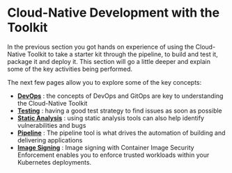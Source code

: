 # Cloud-Native Development with the Toolkit

In the previous section you got hands on experience of using the Cloud-Native Toolkit to take a starter kit through the pipeline, to build and test it, package it and deploy it.  This section will go a little deeper and explain some of the key activities being performed.

The next few pages allow you to explore some of the key concepts:

- [**DevOps**](devops.md) : the concepts of DevOps and GitOps are key to understanding the Cloud-Native Toolkit
- [**Testing**](testing.md) : having a good test strategy to find issues as soon as possible
- [**Static Analysis**](analysis.md) : using static analysis tools can also help identify vulnerabilities and bugs
- [**Pipeline**](pipeline.md) : The pipeline tool is what drives the automation of building and delivering applications
- [**Image Signing**](image-sign.md) : Image signing with Container Image Security Enforcement enables you to enforce trusted workloads within your Kubernetes deployments.
